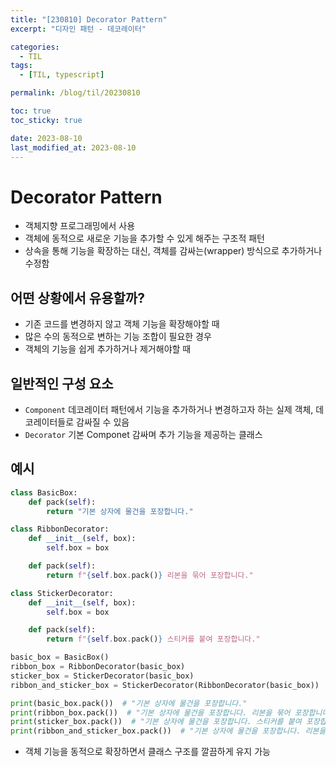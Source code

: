```yaml
---
title: "[230810] Decorator Pattern"
excerpt: "디자인 패턴 - 데코레이터"

categories:
  - TIL
tags:
  - [TIL, typescript]

permalink: /blog/til/20230810

toc: true
toc_sticky: true

date: 2023-08-10
last_modified_at: 2023-08-10
---
```


# Decorator Pattern

- 객체지향 프로그래밍에서 사용
- 객체에 동적으로 새로운 기능을 추가할 수 있게 해주는 구조적 패턴
- 상속을 통해 기능을 확장하는 대신, 객체를 감싸는(wrapper) 방식으로 추가하거나 수정함

## 어떤 상황에서 유용할까?

- 기존 코드를 변경하지 않고 객체 기능을 확장해야할 때
- 많은 수의 동적으로 변하는 기능 조합이 필요한 경우
- 객체의 기능을 쉽게 추가하거나 제거해야할 때

## 일반적인 구성 요소

- `Component` 데코레이터 패턴에서 기능을 추가하거나 변경하고자 하는 실제 객체, 데코레이터들로 감싸질 수 있음
- `Decorator` 기본 Componet 감싸며 추가 기능을 제공하는 클래스

## 예시

```python
class BasicBox:
    def pack(self):
        return "기본 상자에 물건을 포장합니다."
```

```python
class RibbonDecorator:
    def __init__(self, box):
        self.box = box

    def pack(self):
        return f"{self.box.pack()} 리본을 묶어 포장합니다."

class StickerDecorator:
    def __init__(self, box):
        self.box = box

    def pack(self):
        return f"{self.box.pack()} 스티커를 붙여 포장합니다."

```

```python
basic_box = BasicBox()
ribbon_box = RibbonDecorator(basic_box)
sticker_box = StickerDecorator(basic_box)
ribbon_and_sticker_box = StickerDecorator(RibbonDecorator(basic_box))

print(basic_box.pack())  # "기본 상자에 물건을 포장합니다."
print(ribbon_box.pack())  # "기본 상자에 물건을 포장합니다. 리본을 묶어 포장합니다."
print(sticker_box.pack())  # "기본 상자에 물건을 포장합니다. 스티커를 붙여 포장합니다."
print(ribbon_and_sticker_box.pack())  # "기본 상자에 물건을 포장합니다. 리본을 묶어 포장합니다. 스티커를 붙여 포장합니다."

```

- 객체 기능을 동적으로 확장하면서 클래스 구조를 깔끔하게 유지 가능